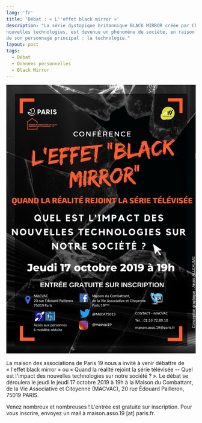 ```yaml
---
lang: 'fr'
title: 'Débat : « L''effet black mirror »'
description: "La série dystopique britannique BLACK MIRROR créée par Charlie  Brooker dont chaque épisode imagine les dérives comportementales liées aux
nouvelles technologies, est devenue un phénomène de société, en raison
de son personnage principal : la technologie."
layout: post
tags:
  - Débat
  - Données personnelles
  - Black Mirror
---
```



![Black Mirror](/assets/img/sites/3/2019/10/black-mirror.jpg)

La maison des associations de Paris 19 nous a invité à venir débattre de
« l'effet black mirror » ou « Quand la réalité rejoint la série
télévisée -- Quel est l'impact des nouvelles technologies sur notre
société ? ». Le débat se déroulera le jeudi le jeudi 17 octobre 2019 à 19h à la Maison du Combattant, de la Vie Associative et Citoyenne (MACVAC), 20 rue
Édouard Pailleron, 75019 PARIS.

Venez nombreux et nombreuses ! L'entrée est gratuite sur inscription.
Pour vous inscrire, envoyez un mail à maison.asso.19 \[at\] paris.fr.

